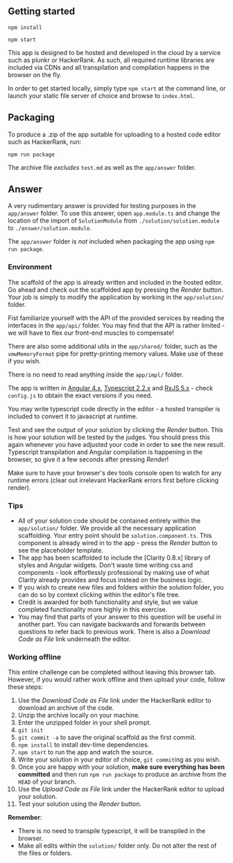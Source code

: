 ## Getting started

`npm install`

`npm start`

This app is designed to be hosted and developed in the cloud by a service such as plunkr
or HackerRank. As such, all required runtime libraries are included via CDNs and all transpilation and compilation happens in the browser on the fly.

In order to get started locally, simply type `npm start` at the command line, or
launch your static file server of choice and browse to `index.html`.

## Packaging

To produce a .zip of the app suitable for uploading to a hosted code editor such as
HackerRank, run:

`npm run package`

The archive file _excludes_ `test.md` as well as the `app/answer` folder.

## Answer

A very rudimentary answer is provided for testing purposes in the `app/answer` folder. To
use this answer, open `app.module.ts` and change the location of the import of
`SolutionModule` from `./solution/solution.module` to `./answer/solution.module`.

The `app/answer` folder is _not_ included when packaging the app using `npm run package`.

### Environment

The scaffold of the app is already written and included in the hosted editor.
Go ahead and check out the scaffolded app by pressing the _Render_ button.
Your job is simply to modify the application by working in the `app/solution/` folder.

Fist familiarize yourself with the API of the provided services by reading the interfaces
in the `app/api/` folder. You may find that the API is rather limited - we will have to
flex our front-end muscles to compensate!

There are also some additional utils in the `app/shared/` folder, such as the
`vmwMemoryFormat` pipe for pretty-printing memory values. Make use of these if you wish.

There is no need to read anything inside the `app/impl/` folder.

The app is written in [Angular 4.x](https://angular.io/docs/ts/latest/),
[Typescript 2.2.x](http://www.typescriptlang.org/docs/tutorial.html) and
[RxJS 5.x](http://reactivex.io/rxjs/manual/overview.html) - check
`config.js` to obtain the exact versions if you need.

You may write typescript code directly in the editor - a hosted transpiler is included
to convert it to javascript at runtime.

Test and see the output of your solution by clicking the _Render_ button. This is how
your solution will be tested by the judges. You should press this again whenever you have
adjusted your code in order to see the new result. Typescript transpilation and Angular compilation is happening in the browser, so give it a few seconds after pressing _Render_!

Make sure to have your browser's dev tools console open to watch for any runtime errors (clear out irrelevant HackerRank errors first before clicking render).

### Tips

* All of your solution code should be contained entirely within the `app/solution/` folder.
We provide all the necessary application scaffolding. Your entry point should be
`solution.component.ts`. This component is already wired in to the app - press the _Render_
button to see the placeholder template.
* The app has been scaffolded to include the [Clarity 0.8.x] library of styles and Angular widgets.
Don't waste time writing css and components - look effortlessly professional by making
use of what Clarity already provides and focus instead on the business logic.
* If you wish to create new files and folders within the solution folder, you can do
so by context clicking within the editor's file tree.
* Credit is awarded for both functionality and style, but we value completed functionality
more highly in this exercise.
* You may find that parts of your answer to this question will be useful in another part.
You can navigate backwards and forwards between questions to refer back to previous work.
There is also a _Download Code as File_ link underneath the editor.

### Working offline

This entire challenge can be completed without leaving this browser tab. However, if you
would rather work offline and then upload your code, follow these steps:

1. Use the _Download Code as File_ link under the HackerRank editor to download an archive
of the code.
1. Unzip the archive locally on your machine.
1. Enter the unzipped folder in your shell prompt.
1. `git init`
1. `git commit -a` to save the original scaffold as the first commit.
1. `npm install` to install dev-time dependencies.
1. `npm start` to run the app and watch the source.
1. Write your solution in your editor of choice, `git commit`ing as you wish.
1. Once you are happy with your solution, **make sure everything has been committed** and
then run `npm run package` to produce an archive from the `HEAD` of your branch.
1. Use the _Upload Code as File_ link under the HackerRank editor to upload your solution.
1. Test your solution using the _Render_ button.

**Remember**:
* There is no need to transpile typescript, it will be transpiled in the browser.
* Make all edits within the `solution/` folder only. Do not alter the rest of the
files or folders.
